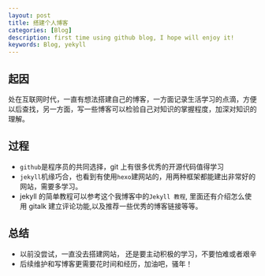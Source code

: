 ```yaml
---
layout: post
title: 搭建个人博客
categories: [Blog]
description: first time using github blog, I hope will enjoy it!
keywords: Blog, yekyll
---
```


## 起因

处在互联网时代，一直有想法搭建自己的博客，一方面记录生活学习的点滴，方便以后查找，另一方面，写一些博客可以检验自己对知识的掌握程度，加深对知识的理解。

## 过程

- `github`是程序员的共同选择，git 上有很多优秀的开源代码值得学习
- `jekyll`机缘巧合，也看到有使用`hexo`建网站的，用两种框架都能建出非常好的网站，需要多学习。
- jekyll 的简单教程可以参考这个我博客中的`Jekyll 教程`, 里面还有介绍怎么使用 gitalk 建立评论功能,以及推荐一些优秀的博客链接等等。

## 总结

- 以前没尝试，一直没去搭建网站， 还是要主动积极的学习，不要怕难或者艰辛
- 后续维护和写博客更需要花时间和经历，加油吧，骚年！
